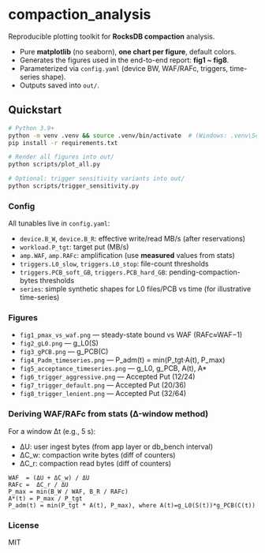 # compaction_analysis

Reproducible plotting toolkit for **RocksDB compaction** analysis.

- Pure **matplotlib** (no seaborn), **one chart per figure**, default colors.
- Generates the figures used in the end-to-end report: **fig1 ~ fig8**.
- Parameterized via `config.yaml` (device BW, WAF/RAFc, triggers, time-series shape).
- Outputs saved into `out/`.

## Quickstart

```bash
# Python 3.9+
python -m venv .venv && source .venv/bin/activate  # (Windows: .venv\Scripts\activate)
pip install -r requirements.txt

# Render all figures into out/
python scripts/plot_all.py

# Optional: trigger sensitivity variants into out/
python scripts/trigger_sensitivity.py
```

### Config
All tunables live in `config.yaml`:
- `device.B_W`, `device.B_R`: effective write/read MB/s (after reservations)
- `workload.P_tgt`: target put (MB/s)
- `amp.WAF`, `amp.RAFc`: amplification (use **measured** values from stats)
- `triggers.L0_slow`, `triggers.L0_stop`: file-count thresholds
- `triggers.PCB_soft_GB`, `triggers.PCB_hard_GB`: pending-compaction-bytes thresholds
- `series`: simple synthetic shapes for L0 files/PCB vs time (for illustrative time-series)

### Figures
- `fig1_pmax_vs_waf.png` — steady-state bound vs WAF (RAFc≈WAF−1)
- `fig2_gL0.png` — g_L0(S)
- `fig3_gPCB.png` — g_PCB(C)
- `fig4_Padm_timeseries.png` — P_adm(t) = min(P_tgt·A(t), P_max)
- `fig5_acceptance_timeseries.png` — g_L0, g_PCB, A(t), A*
- `fig6_trigger_aggressive.png` — Accepted Put (12/24)
- `fig7_trigger_default.png` — Accepted Put (20/36)
- `fig8_trigger_lenient.png` — Accepted Put (32/64)

### Deriving WAF/RAFc from stats (Δ-window method)
For a window Δt (e.g., 5 s):
- ΔU: user ingest bytes (from app layer or db_bench interval)
- ΔC_w: compaction write bytes (diff of counters)
- ΔC_r: compaction read bytes (diff of counters)

```text
WAF  = (ΔU + ΔC_w) / ΔU
RAFc =  ΔC_r / ΔU
P_max = min(B_W / WAF, B_R / RAFc)
A*(t) = P_max / P_tgt
P_adm(t) = min(P_tgt * A(t), P_max), where A(t)=g_L0(S(t))*g_PCB(C(t))
```

### License
MIT
